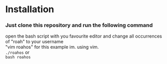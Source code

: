 # Installation
### Just clone this repository and run the following command
open the bash script with you favourite editor and change all occurrences of "roah" to your username<br>
"vim roahos" for this example im. using vim. <br>
`./roahos` or <br>
`bash roahos`
